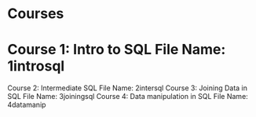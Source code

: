 # Courses
# Course 1: Intro to SQL File Name: 1introsql
Course 2: Intermediate SQL File Name: 2intersql
Course 3: Joining Data in SQL File Name: 3joiningsql
Course 4: Data manipulation in SQL File Name: 4datamanip
